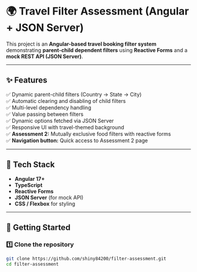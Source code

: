 # 🌍 Travel Filter Assessment (Angular + JSON Server)

This project is an **Angular-based travel booking filter system** demonstrating **parent-child dependent filters** using **Reactive Forms** and a **mock REST API (JSON Server)**.

---

## ✨ Features

✅ Dynamic parent-child filters (Country → State → City)  
✅ Automatic clearing and disabling of child filters  
✅ Multi-level dependency handling  
✅ Value passing between filters  
✅ Dynamic options fetched via JSON Server  
✅ Responsive UI with travel-themed background  
✅ **Assessment 2:** Mutually exclusive food filters with reactive forms  
✅ **Navigation button:** Quick access to Assessment 2 page

---

## 🧱 Tech Stack

- **Angular 17+**  
- **TypeScript**  
- **Reactive Forms**  
- **JSON Server** (for mock API)  
- **CSS / Flexbox** for styling  

---

## 🚀 Getting Started

### 1️⃣ Clone the repository

```bash
git clone https://github.com/shiny84200/filter-assessment.git
cd filter-assessment
